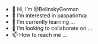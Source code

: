 - 👋 Hi, I’m @BelinskyGerman
- 👀 I’m interested in  разработка
- 🌱 I’m currently learning ...
- 💞️ I’m looking to collaborate on ...
- 📫 How to reach me ...

<!---
BelinskyGerman/BelinskyGerman is a ✨ special ✨ repository because its `README.md` (this file) appears on your GitHub profile.
You can click the Preview link to take a look at your changes.
--->
